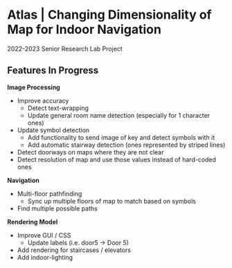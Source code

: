 # Atlas | Changing Dimensionality of Map for Indoor Navigation

2022-2023 Senior Research Lab Project

## Features In Progress

**Image Processing**
* Improve accuracy
    * Detect text-wrapping
    * Update general room name detection (especially for 1 character ones)
* Update symbol detection 
    * Add functionality to send image of key and detect symbols with it
    * Add automatic stairway detection (ones represented by striped lines)
* Detect doorways on maps where they are not clear
* Detect resolution of map and use those values instead of hard-coded ones

**Navigation**
* Multi-floor pathfinding
    * Sync up multiple floors of map to match based on symbols
* Find multiple possible paths

**Rendering Model**
* Improve GUI / CSS
    * Update labels (i.e. door5 -> Door 5)
* Add rendering for staircases / elevators
* Add indoor-lighting